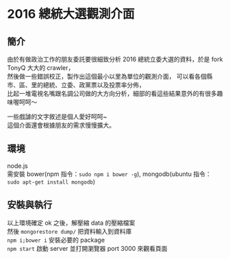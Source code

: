 # 2016 總統大選觀測介面

## 簡介

由於有做政治工作的朋友委託要很細致分析 2016 總統立委大選的資料，於是 fork TonyQ 大大的 crawler，  
然後做一些錯誤校正，製作出這個最小以里為單位的觀測介面，
可以看各個縣市、區、里的總統、立委、政黨票以及投票率分佈，  
比起一堆電視名嘴跟名調公司做的大方向分析，細部的看這些結果意外的有很多趣味喔呵呵～  

一些戲謔的文字敘述是個人愛好呵呵~  
這個介面還會根據朋友的需求慢慢擴大。  

## 環境
node.js  
需安裝 bower(npm 指令：`sudo npm i bower -g`), mongodb(ubuntu 指令：`sudo apt-get install mongodb`)  

## 安裝與執行

以上環境確定 ok 之後，解壓縮 data 的壓縮檔案  
然後 `mongorestore dump/` 把資料輸入到資料庫  
`npm i;bower i` 安裝必要的 package  
`npm start` 啟動 server 並打開瀏覽器 port 3000 來觀看頁面

